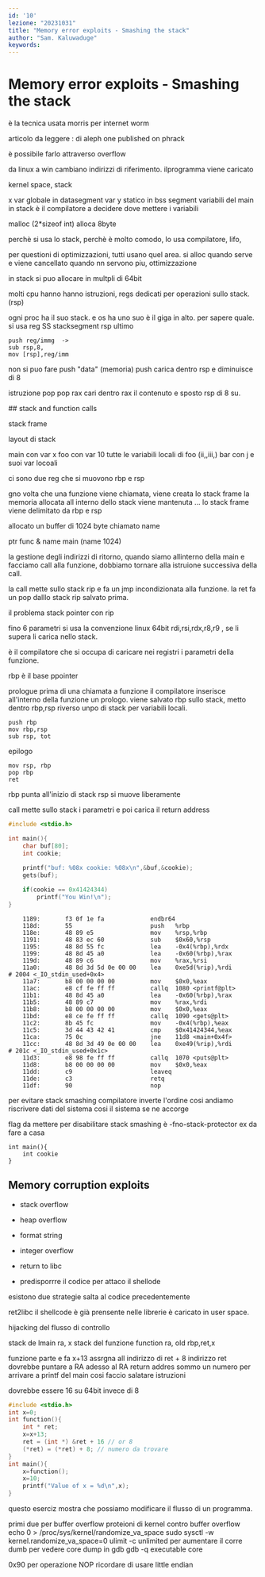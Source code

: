 ```yaml
---
id: '10'
lezione: "20231031"
title: "Memory error exploits - Smashing the stack"
author: "Sam. Kaluwaduge"
keywords: 
---
```


<style>
    strong{
        background-color:#faf43e;
        color: black;
        padding:0.1rem 0.2rem;
        border-radius:5px;
    }
</style>

# Memory error exploits - Smashing the stack

è la tecnica usata morris per internet worm

articolo da leggere : di aleph one published on phrack

è possibile farlo attraverso overflow

da linux a win cambiano indirizzi di riferimento.
ilprogramma viene caricato

kernel space, stack 

x var globale in datasegment
var y statico in bss segment
variabili del  main in stack
è il compilatore a decidere dove mettere i variabili 

malloc (2*sizeof int) alloca 8byte

perchè si usa lo stack, perchè è molto comodo,
lo usa compilatore, lifo,

per questioni di optimizzazioni, 
tutti usano quel area. si alloc quando serve e viene cancellato quando nn servono piu, ottimizzazione 

in stack si puo allocare in multpli di 64bit

molti cpu hanno hanno istruzioni, regs dedicati per operazioni sullo stack. (rsp)

ogni proc ha il suo stack. e os ha uno suo è il giga in alto.
per sapere quale. si usa reg SS stacksegment
rsp ultimo 

    push reg/immg  -> 
    sub rsp,8, 
    mov [rsp],reg/imm

non si puo fare push "data" (memoria)
push carica dentro rsp e diminuisce di 8

istruzione pop
pop rax cari dentro rax il contenuto e sposto rsp di 8 su.

## stack and function calls

stack frame

layout di stack 

main con var x
foo con var 10
tutte le variabili locali di foo (ii,,iii,)
bar con j
e suoi var locoali

ci sono due reg che si muovono rbp e rsp


gno volta che una funzione viene chiamata, viene creata lo stack frame la memoria allocata all interno dello stack viene mantenuta ...
lo stack frame viene delimitato da rbp e rsp

allocato un buffer di 1024 byte chiamato name

ptr func
& name
main (name 1024)

la gestione degli indirizzi di ritorno, quando siamo allinterno della main e facciamo call alla funzione, dobbiamo tornare alla istruione successiva della call.

la call mette sullo stack rip e fa un jmp incondizionata alla funzione.
la ret fa un pop dalllo stack rip salvato prima.

il problema stack pointer con rip

fino 6 parametri si usa la convenzione linux 64bit rdi,rsi,rdx,r8,r9 , se li supera li carica nello stack.

è il compilatore che si occupa di caricare nei registri i parametri della funzione.

rbp è il base ppointer 

prologue
prima di una chiamata a funzione il compilatore inserisce all'interno della funzione un prologo.
viene salvato rbp sullo stack,
metto dentro rbp,rsp
riverso unpo di stack per variabili locali.

    push rbp
    mov rbp,rsp
    sub rsp, tot

epilogo 

    mov rsp, rbp
    pop rbp
    ret


rbp punta all'inizio di stack
rsp si muove liberamente

call mette sullo stack i parametri
e poi carica il return address

~~~c
#include <stdio.h>

int main(){
	char buf[80];
	int cookie;
	
	printf("buf: %08x cookie: %08x\n",&buf,&cookie);
	gets(buf);

	if(cookie == 0x41424344)
		printf("You Win!\n");
}
~~~
~~~
    1189:       f3 0f 1e fa             endbr64 
    118d:       55                      push   %rbp
    118e:       48 89 e5                mov    %rsp,%rbp
    1191:       48 83 ec 60             sub    $0x60,%rsp
    1195:       48 8d 55 fc             lea    -0x4(%rbp),%rdx
    1199:       48 8d 45 a0             lea    -0x60(%rbp),%rax
    119d:       48 89 c6                mov    %rax,%rsi
    11a0:       48 8d 3d 5d 0e 00 00    lea    0xe5d(%rip),%rdi        # 2004 <_IO_stdin_used+0x4>
    11a7:       b8 00 00 00 00          mov    $0x0,%eax
    11ac:       e8 cf fe ff ff          callq  1080 <printf@plt>
    11b1:       48 8d 45 a0             lea    -0x60(%rbp),%rax
    11b5:       48 89 c7                mov    %rax,%rdi
    11b8:       b8 00 00 00 00          mov    $0x0,%eax
    11bd:       e8 ce fe ff ff          callq  1090 <gets@plt>
    11c2:       8b 45 fc                mov    -0x4(%rbp),%eax
    11c5:       3d 44 43 42 41          cmp    $0x41424344,%eax
    11ca:       75 0c                   jne    11d8 <main+0x4f>
    11cc:       48 8d 3d 49 0e 00 00    lea    0xe49(%rip),%rdi        # 201c <_IO_stdin_used+0x1c>
    11d3:       e8 98 fe ff ff          callq  1070 <puts@plt>
    11d8:       b8 00 00 00 00          mov    $0x0,%eax
    11dd:       c9                      leaveq 
    11de:       c3                      retq   
    11df:       90                      nop

~~~

per evitare stack smashing 
compilatore inverte l'ordine
cosi andiamo riscrivere dati del sistema cosi il sistema se ne accorge

flag da mettere per disabilitare stack smashing è -fno-stack-protector
ex da fare a casa
~~~
int main(){
    int cookie
}
~~~

## Memory corruption exploits
* stack overflow
* heap overflow
* format string
* integer overflow
* return to libc

* predisporrre il codice per attaco il shellode
  
esistono due strategie 
salta al codice precedentemente 

ret2libc 
il shellcode è già prensente nelle librerie è caricato in user space.

hijacking del flusso di controllo

stack de lmain
ra, x
stack del funzione function
ra, old rbp,ret,x

funzione parte e fa x+13
assrgna all indirizzo di ret + 8
indirizzo ret dovrebbe puntare a RA
adesso al RA return addres sommo un numero per arrivare a printf del main
cosi faccio salatare istruzioni

dovrebbe essere 16 su 64bit invece di 8


~~~c
#include <stdio.h>
int x=0;
int function(){
    int * ret;
    x=x+13;
    ret = (int *) &ret + 16 // or 8
    (*ret) = (*ret) + 8; // numero da trovare
}
int main(){
    x=function();
    x=10;
    printf("Value of x = %d\n",x);
}
~~~

questo eserciz mostra che possiamo modificare il flusso di un programma.

primi due per buffer overflow
proteioni di kernel contro buffer overflow
echo 0 > /proc/sys/kernel/randomize_va_space
sudo sysctl -w kernel.randomize_va_space=0
ulimit -c unlimited per aumentare il corre dumb
per vedere core dump in gdb
gdb -q executable core


0x90 per operazione NOP
ricordare di usare little endian

